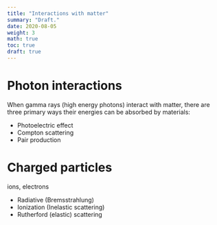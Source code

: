 ```yaml
---
title: "Interactions with matter"
summary: "Draft."
date: 2020-08-05
weight: 3
math: true
toc: true
draft: true
---
```


# Photon interactions

When gamma rays (high energy photons) interact with matter, there are three primary ways their energies can be absorbed by materials:

* Photoelectric effect
* Compton scattering
* Pair production

# Charged particles

ions, electrons

* Radiative (Bremsstrahlung)
* Ionization (Inelastic scattering)
* Rutherford (elastic) scattering
